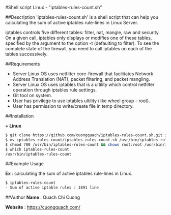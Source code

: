 #Shell script Linux - "iptables-rules-count.sh"

##Description
'iptables-rules-count.sh' is a shell script that can help you calculating the sum of active iptables rule-lines in Linux Server.

iptables controls five different tables: filter, nat, mangle, raw and security. On a given call, iptables only displays or modifies one of these tables, specified by the argument to the option -t (defaulting to filter). To see the complete state of the firewall, you need to call iptables on each of the tables successively.

##Requirements

- Server Linux OS uses netfilter core-firewall that facilitates Network Address Translation (NAT), packet filtering, and packet mangling.
- Server Linux OS uses iptables that is a ultility which control netfilter operation through iptables rule settings.
- Git tool on system.
- User has privilege to use iptables ultility (like wheel group - root).
- User has permission to write/create file in temp directory.

##Installation

**+ Linux**

```sh
$ git clone https://github.com/cuongquach/iptables-rules-count.sh.git iptables-rules-count
$ mv iptables-rules-count/iptables-rules-count.sh /usr/bin/iptables-rules-count
$ chmod 700 /usr/bin/iptables-rules-count && chown root:root /usr/bin/iptables-rules-count
$ which iptables-rules-count
/usr/bin/iptables-rules-count
```

##Example Usage

**Ex** : calculating the sum of active iptables rule-lines in Linux.
```sh
$ iptables-rules-count
- Sum of active iptable rules : 1891 line
```

##Author
**Name** : Quach Chi Cuong

**Website** : https://cuongquach.com/

